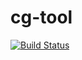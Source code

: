 # cg-tool

[![Build Status](https://travis-ci.com/toolchenguang/cg-tool.svg?branch=master)](https://travis-ci.com/toolchenguang/cg-tool)
